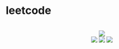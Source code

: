 # leetcode

<div align="center">
<br/>
<img src="https://img.shields.io/badge/Solved-523/3118%20=%2016%25-blue.svg?style=flat-square" />
<br/>
<img src="https://img.shields.io/badge/Easy-226/787-5CB85D.svg?style=flat-square" />
<img src="https://img.shields.io/badge/Medium-228/1636-F0AE4E.svg?style=flat-square" />
<img src="https://img.shields.io/badge/Hard-69/695-D95450.svg?style=flat-square" />
</div>